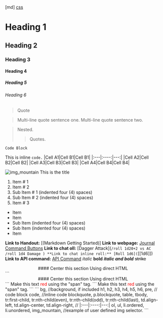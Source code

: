 [md]
[css](-OCQzhIOOTN1SY3wIjJw)
# Heading 1
## Heading 2
### Heading 3
#### Heading 4
##### Heading 5
###### Heading 6
> Quote

> Multi-line quote sentence one.
> Multi-line quote sentence two.

> Nested.
> > Quotes.

```
Code Block
```

This is inline ```code.```
|Cell A1|Cell B1|Cell B1|
|:---|:----:|---:|
|Cell A2|Cell B2|Cell B2|
|Cell A3|Cell B3|Cell B3|
|Cell A4|Cell B4|Cell B4|

![img_mountain This is the title](https://i.imgur.com/hFGlOI7.png)
1. Item # 1
1. Item # 2
1. Sub Item # 1 (indented four (4) spaces)
1. Sub Item # 2 (indented four (4) spaces)
1. Item # 3

- Item
- Item
- Sub Item (indented four (4) spaces)
- Sub Item (indented four (4) spaces)
- Item

**Link to Handout:** [(Markdown Getting Started)]
**Link to webpage:** [Journal Command Buttons](https://wiki.roll20.net/Journal#Journal_Command_Buttons)
**Link to chat oll:** [Dagger Attack](`/roll 1d20+2 vs AC /roll 1d4 Damage )
**Link to chat inline roll:** [Roll 1d6](`[[1d6]])
**Link to API command:** [API Command](`!apitlinktest)
*italic* **bold** ***italic and bold*** ~~strike~~
<div style="text-align: center">
#### Center this section
Using direct HTML
</div>
```
<div style="text-align: center">
#### Center this section
Using direct HTML
</div>
```
Make this text <span style="color:red;">red</span> using the "span" tag.
```
Make this text <span style="color:red;">red</span> using the "span" tag.
```
```
bg, //background, if included
h1, h2, h3, h4, h5, h6,
pre, // code block
code, //inline code
blockquote,
p.blockquote,
table, tbody,
tr:first-child, tr:nth-child(even), tr:nth-child(odd), tr:nth-child(last),
td.align-left, td.align-center, td.align-right, // |:---|:----:|---:|
ol, ul, li.ordered, li.unordered,
img_mountain, //example of user defined img selector.
```